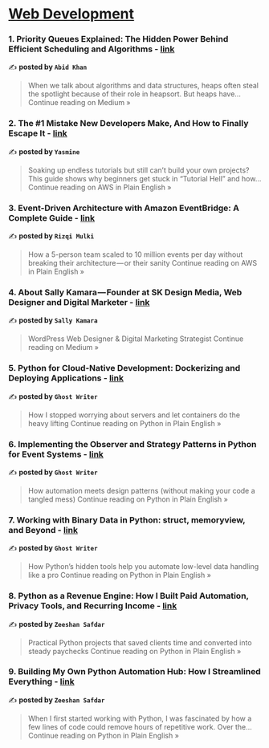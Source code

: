 
<h1><a href=https://medium.com/tag/web-development/recommended target="_blank" rel="noopener noreferrer">Web Development</a></h1>
<h3>1. Priority Queues Explained: The Hidden Power Behind Efficient Scheduling and Algorithms - <a href="https://medium.com/@Abidak/priority-queues-explained-the-hidden-power-behind-efficient-scheduling-and-algorithms-89d815418cba?source=rss------web_development-5" target="_blank" rel="noopener noreferrer">link</a></h3>

✍️ **posted by `Abid Khan`**

<blockquote>When we talk about algorithms and data structures, heaps often steal the spotlight because of their role in heapsort. But heaps have…
Continue reading on Medium »</blockquote>

<h3>2. The #1 Mistake New Developers Make, And How to Finally Escape It - <a href="https://aws.plainenglish.io/the-1-mistake-new-developers-make-and-how-to-finally-escape-it-3bc62725fa12?source=rss------web_development-5" target="_blank" rel="noopener noreferrer">link</a></h3>

✍️ **posted by `Yasmine`**

<blockquote>Soaking up endless tutorials but still can’t build your own projects? This guide shows why beginners get stuck in “Tutorial Hell” and how…
Continue reading on AWS in Plain English »</blockquote>

<h3>3. Event-Driven Architecture with Amazon EventBridge: A Complete Guide - <a href="https://aws.plainenglish.io/event-driven-architecture-with-amazon-eventbridge-a-complete-guide-301715975c01?source=rss------web_development-5" target="_blank" rel="noopener noreferrer">link</a></h3>

✍️ **posted by `Rizqi Mulki`**

<blockquote>How a 5-person team scaled to 10 million events per day without breaking their architecture — or their sanity
Continue reading on AWS in Plain English »</blockquote>

<h3>4. About Sally Kamara — Founder at SK Design Media, Web Designer and Digital Marketer - <a href="https://medium.com/@contactskdesignmedia/about-sally-kamara-founder-at-sk-design-media-web-designer-and-digital-marketer-7229e3f155e7?source=rss------web_development-5" target="_blank" rel="noopener noreferrer">link</a></h3>

✍️ **posted by `Sally Kamara`**

<blockquote>WordPress Web Designer & Digital Marketing Strategist
Continue reading on Medium »</blockquote>

<h3>5. Python for Cloud-Native Development: Dockerizing and Deploying Applications - <a href="https://python.plainenglish.io/python-for-cloud-native-development-dockerizing-and-deploying-applications-7f07339b4649?source=rss------web_development-5" target="_blank" rel="noopener noreferrer">link</a></h3>

✍️ **posted by `Ghost Writer`**

<blockquote>How I stopped worrying about servers and let containers do the heavy lifting
Continue reading on Python in Plain English »</blockquote>

<h3>6. Implementing the Observer and Strategy Patterns in Python for Event Systems - <a href="https://python.plainenglish.io/implementing-the-observer-and-strategy-patterns-in-python-for-event-systems-b35b0e5d3b1b?source=rss------web_development-5" target="_blank" rel="noopener noreferrer">link</a></h3>

✍️ **posted by `Ghost Writer`**

<blockquote>How automation meets design patterns (without making your code a tangled mess)
Continue reading on Python in Plain English »</blockquote>

<h3>7. Working with Binary Data in Python: struct, memoryview, and Beyond - <a href="https://python.plainenglish.io/working-with-binary-data-in-python-struct-memoryview-and-beyond-3b524d95e3b6?source=rss------web_development-5" target="_blank" rel="noopener noreferrer">link</a></h3>

✍️ **posted by `Ghost Writer`**

<blockquote>How Python’s hidden tools help you automate low-level data handling like a pro
Continue reading on Python in Plain English »</blockquote>

<h3>8. Python as a Revenue Engine: How I Built Paid Automation, Privacy Tools, and Recurring Income - <a href="https://python.plainenglish.io/python-as-a-revenue-engine-how-i-built-paid-automation-privacy-tools-and-recurring-income-fa7d9107c064?source=rss------web_development-5" target="_blank" rel="noopener noreferrer">link</a></h3>

✍️ **posted by `Zeeshan Safdar`**

<blockquote>Practical Python projects that saved clients time and converted into steady paychecks
Continue reading on Python in Plain English »</blockquote>

<h3>9. Building My Own Python Automation Hub: How I Streamlined Everything - <a href="https://python.plainenglish.io/building-my-own-python-automation-hub-how-i-streamlined-everything-8924f4a70435?source=rss------web_development-5" target="_blank" rel="noopener noreferrer">link</a></h3>

✍️ **posted by `Zeeshan Safdar`**

<blockquote>When I first started working with Python, I was fascinated by how a few lines of code could remove hours of repetitive work. Over the…
Continue reading on Python in Plain English »</blockquote>

